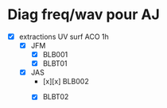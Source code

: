 # Diag freq/wav pour AJ

- [x] extractions UV surf ACO 1h
	- [x] JFM
		- [x] BLB001
		- [x] BLBT01
	- [x] JAS
		- [x][x] BLB002
		- [x] BLBT02
		